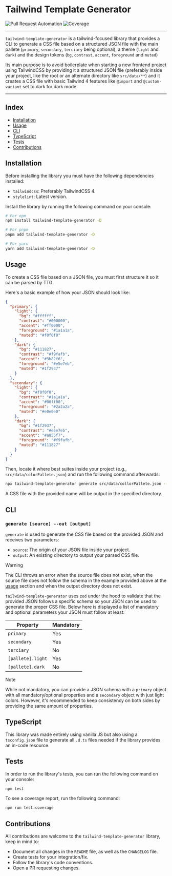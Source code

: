 # Tailwind Template Generator

![Pull Request Automation](https://github.com/RamssCR/tailwind-template-generator/actions/workflows/unit-testing.yaml/badge.svg)
![Coverage](https://img.shields.io/badge/Coverage-100%25-brightgreen)

---

`tailwind-template-generator` is a tailwind-focused library that provides a CLI to generate a CSS file based on a 
structured JSON file with the main pallete (`primary`, `secondary`, `terciary` being optional), a theme (`light` 
and `dark`) and the design tokens (`bg`, `contrast`, `accent`, `foreground` and `muted`)

Its main purpose is to avoid boilerplate when starting a new frontend project using TailwindCSS by providing it
a structured JSON file (preferably inside your project, like the root or an alternate directory like `src/data/**`)
and it creates a CSS file with basic Tailwind 4 features like `@import` and `@custom-variant` set to dark for dark mode.

---

## Index
- [Installation](#installation)
- [Usage](#usage)
- [CLI](#cli)
- [TypeScript](#typescript)
- [Tests](#tests)
- [Contributions](#contributions)

## Installation
Before installing the library you must have the following dependencies installed:
- `tailwindcss`: Preferably TailwindCSS 4.
- `stylelint`: Latest version.

Install the library by running the following command on your console:

```BASH
# For npm
npm install tailwind-template-generator -D
```

```BASH
# For pnpm
pnpm add tailwind-template-generator -D
```

```BASH
# For yarn
yarn add tailwind-template-generator -D
```

## Usage
To create a CSS file based on a JSON file, you must first structure it so it can be parsed by TTG.

Here's a basic example of how your JSON should look like:
```JSON
{
  "primary": {
    "light": {
      "bg": "#ffffff",
      "contrast": "#000000",
      "accent": "#ff0000",
      "foreground": "#1a1a1a",
      "muted": "#f0f0f0"
    },
    "dark": {
      "bg": "#111827",
      "contrast": "#f9fafb",
      "accent": "#3b82f6",
      "foreground": "#e5e7eb",
      "muted": "#1f2937"
    }
  },
  "secondary": {
    "light": {
      "bg": "#f0f0f0",
      "contrast": "#1a1a1a",
      "accent": "#00ff00",
      "foreground": "#2a2a2a",
      "muted": "#e0e0e0"
    },
    "dark": {
      "bg": "#1f2937",
      "contrast": "#e5e7eb",
      "accent": "#a855f7",
      "foreground": "#f9fafb",
      "muted": "#111827"
    }
  }
}
```

Then, locate it where best suites inside your project (e.g., `src/data/colorPallete.json`) and run the following command afterwards:
```BASH
npx tailwind-template-generator generate src/data/collorPallete.json --out src/index.css # or globals.css, for example...
```

A CSS file with the provided name will be output in the specified directory.

## CLI
### `generate [source] --out [output]`
`generate` is used to generate the CSS file based on the provided JSON and receives two parameters:
- `source`: The origin of your JSON file inside your project.
- `output`: An existing directory to output your parsed CSS file.

> [!WARNING]
> The CLI throws an error when the source file does not exist, when the source file does not follow the schema in the example provided above at the [usage](#usage) section and when the output directory does not exist.

`tailwind-template-generator` uses `zod` under the hood to validate that the provided JSON follows a specific schema so your JSON can be used to
generate the proper CSS file. Below here is displayed a list of mandatory and optional parameters your JSON must follow at least:

| Property            | Mandatory      |
|---------------------|----------------|
| `primary`           | Yes            |
| `secondary`         | Yes            |
| `terciary`          | No             |
| `[pallete].light`   | Yes            |
| `[pallete].dark`    | No             |

> [!NOTE]
> While not mandatory, you can provide a JSON schema with a `primary` object with all mandatory/optional properties and a `secondary` object with just light colors. However, it's recommended to keep consistency on both sides by providing the same amount of properties.


## TypeScript
This library was made entirely using vanilla JS but also using a `tsconfig.json` file to generate all `.d.ts` files needed if the library 
provides an in-code resource.

## Tests
In order to run the library's tests, you can run the following command on your console:
```BASH
npm test
```

To see a coverage report, run the following command:
```BASH
npm run test:coverage
```

## Contributions
All contributions are welcome to the `tailwind-template-generator` library, keep in mind to:
- Document all changes in the `README` file, as well as the `CHANGELOG` file.
- Create tests for your integration/fix.
- Follow the library's code conventions.
- Open a PR requesting changes.